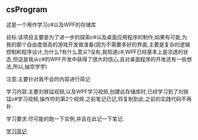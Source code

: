 ## csProgram

这是一个用作学习c#以及WPF的存储库


目标:该项目主要是为了进一步的探索c#以及桌面应用程序的制作,如果有可能,为我的那个自由度很高的游戏开发做准备(因为不需要多好的界面,主要是复杂的逻辑控制和程序设计,为什么?有什么意义?没有,我知道c#,WPF已经基本上是凉透的状态,但这是我从c#的WPF开发中获得了很大的信心,且对桌面程序的开发还有一些想法,所以,抽空学学)


注意:主要针对我不会的内容进行简记


学习内容:主要刘铁锰视频,以及WPF学习视频,创建此存储库时,已经学习到了刘铁锰c#学习视频,操作符的第2个视频.之前笔记已记,将复制到此.之前的实践代码不再补.


学习要求:尽可能的跑一下实例,并且在此记一下笔记.


[学习简记](doc/csLearningNote.md)
